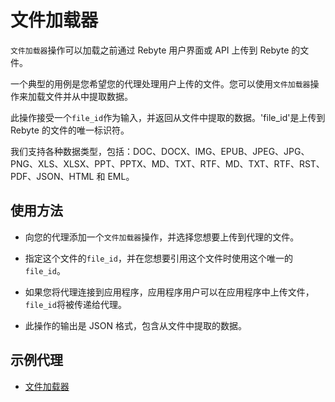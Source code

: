 # 文件加载器

`文件加载器`操作可以加载之前通过 Rebyte 用户界面或 API 上传到 Rebyte 的文件。

一个典型的用例是您希望您的代理处理用户上传的文件。您可以使用`文件加载器`操作来加载文件并从中提取数据。

此操作接受一个`file_id`作为输入，并返回从文件中提取的数据。'file_id'是上传到 Rebyte 的文件的唯一标识符。

我们支持各种数据类型，包括：DOC、DOCX、IMG、EPUB、JPEG、JPG、PNG、XLS、XLSX、PPT、PPTX、MD、TXT、RTF、MD、TXT、RTF、RST、PDF、JSON、HTML 和 EML。

## 使用方法

* 向您的代理添加一个`文件加载器`操作，并选择您想要上传到代理的文件。

* 指定这个文件的`file_id`，并在您想要引用这个文件时使用这个唯一的`file_id`。

* 如果您将代理连接到应用程序，应用程序用户可以在应用程序中上传文件，`file_id`将被传递给代理。

* 此操作的输出是 JSON 格式，包含从文件中提取的数据。

<!-- **配置**

* **文件 ID：** 文件的 UUID，可以是固定的或引用一个变量。

**输出**

* 从文件中提取的结构化数据的 JSON 数组
* 根据文件类型，结构化数据可能不同。例如，对于 PDF 文件，结构化数据是页面列表，每个页面是段落列表，每个段落是行列表，每行是单词列表。对于 JSON 文件，结构化数据就是 JSON 对象本身。 -->

<!-- **示例** -->

<!-- * [文件加载器](https://rebyte.ai/p/21b2295005587a5375d8/agent/bb48d1c1658b5a08917a) -->

<!-- **错误处理**

* 如果文件 id 无效，或者文件不受支持，操作将返回一个空数组。 -->

## 示例代理

* [文件加载器](https://rebyte.ai/p/21b2295005587a5375d8/callable/bb48d1c1658b5a08917a/editor)